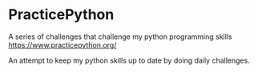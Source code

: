 # PracticePython
A series of challenges that challenge my python programming skills
https://www.practicepython.org/

An attempt to keep my python skills up to date by doing daily challenges.
